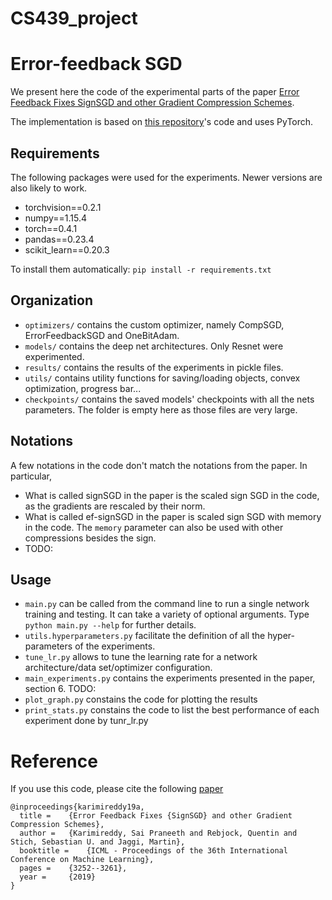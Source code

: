 # CS439_project

# Error-feedback SGD

We present here the code of the experimental parts of the paper [Error Feedback Fixes SignSGD and other Gradient Compression Schemes](https://arxiv.org/abs/1901.09847).

The implementation is based on [this repository](https://github.com/kuangliu/pytorch-cifar)'s code and uses PyTorch.



## Requirements

The following packages were used for the experiments. Newer versions are also likely to work.

- torchvision==0.2.1
- numpy==1.15.4
- torch==0.4.1
- pandas==0.23.4
- scikit_learn==0.20.3

To install them automatically: `pip install -r requirements.txt`

## Organization

- `optimizers/` contains the custom optimizer, namely CompSGD, ErrorFeedbackSGD and OneBitAdam.
- `models/` contains the deep net architectures. Only Resnet were experimented.
- `results/` contains the results of the experiments in pickle files.
- `utils/` contains utility functions for saving/loading objects, convex optimization, progress bar...
- `checkpoints/` contains the saved models' checkpoints with all the nets parameters. The folder is empty here as those files are very large.

## Notations

A few notations in the code don't match the notations from the paper. In particular,

- What is called signSGD in the paper is the scaled sign SGD in the code, as the gradients are rescaled by their norm.
- What is called ef-signSGD in the paper is scaled sign SGD with memory in the code. The `memory` parameter can also be used with other compressions besides the sign.
- TODO:

## Usage

- `main.py` can be called from the command line to run a single network training and testing. It can take a variety of optional arguments. Type `python main.py --help` for further details.
- `utils.hyperparameters.py` facilitate the definition of all the hyper-parameters of the experiments.
- `tune_lr.py` allows to tune the learning rate for a network architecture/data set/optimizer configuration.
- `main_experiments.py` contains the experiments presented in the paper, section 6. TODO:
- `plot_graph.py` constains the code for plotting the results
- `print_stats.py` constains the code to list the best performance of each experiment done by tunr_lr.py

# Reference
If you use this code, please cite the following [paper](http://proceedings.mlr.press/v97/karimireddy19a/karimireddy19a-supp.pdf)

    @inproceedings{karimireddy19a,
      title = 	 {Error Feedback Fixes {SignSGD} and other Gradient Compression Schemes},
      author = 	 {Karimireddy, Sai Praneeth and Rebjock, Quentin and Stich, Sebastian U. and Jaggi, Martin},
      booktitle = 	 {ICML - Proceedings of the 36th International Conference on Machine Learning},
      pages = 	 {3252--3261},
      year = 	 {2019}
    }